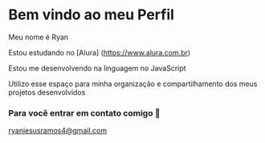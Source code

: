 # Bem vindo ao meu Perfil

Meu nome é Ryan

Estou estudando no [Alura] (https://www.alura.com.br)

Estou me desenvolvendo na linguagem no JavaScript

Utilizo esse espaço para minha organização e compartilhamento dos meus projetos desenvolvidos

### Para você entrar em contato comigo 📧

ryanjesusramos4@gmail.com
